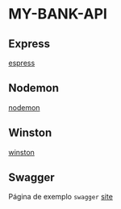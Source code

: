 # MY-BANK-API

## Express

[espress](https://expressjs.com/pt-br/)

## Nodemon

[nodemon](https://www.npmjs.com/package/nodemon)

## Winston

[winston](https://github.com/winstonjs/winston)

## Swagger

Página de exemplo `swagger` [site](https://editor.swagger.io/)